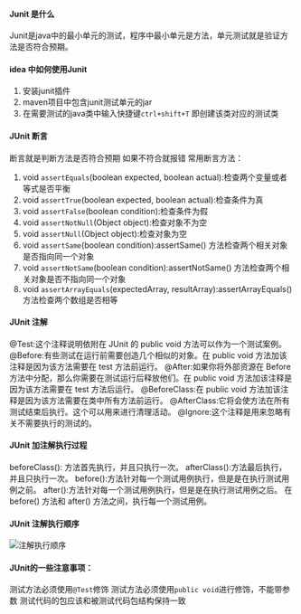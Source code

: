 #### Junit 是什么
Junit是java中的最小单元的测试，程序中最小单元是方法，单元测试就是验证方法是否符合预期。

#### idea 中如何使用Junit
1. 安装junit插件  
2. maven项目中包含junit测试单元的jar  
3. 在需要测试的java类中输入快捷键`ctrl+shift+T` 即创建该类对应的测试类  

#### JUnit 断言
断言就是判断方法是否符合预期 如果不符合就报错  常用断言方法：
1. void `assertEquals`(boolean expected, boolean actual):检查两个变量或者等式是否平衡
2. void `assertTrue`(boolean expected, boolean actual):检查条件为真
3. void `assertFalse`(boolean condition):检查条件为假
4. void `assertNotNull`(Object object):检查对象不为空
5. void `assertNull`(Object object):检查对象为空
6. void `assertSame`(boolean condition):assertSame() 方法检查两个相关对象是否指向同一个对象
7. void `assertNotSame`(boolean condition):assertNotSame() 方法检查两个相关对象是否不指向同一个对象
8. void `assertArrayEquals`(expectedArray, resultArray):assertArrayEquals() 方法检查两个数组是否相等
#### JUnit 注解
@Test:这个注释说明依附在 JUnit 的 public void 方法可以作为一个测试案例。
@Before:有些测试在运行前需要创造几个相似的对象。在 public void 方法加该注释是因为该方法需要在 test 方法前运行。
@After:如果你将外部资源在 Before 方法中分配，那么你需要在测试运行后释放他们。在 public void 方法加该注释是因为该方法需要在 test 方法后运行。
@BeforeClass:在 public void 方法加该注释是因为该方法需要在类中所有方法前运行。
@AfterClass:它将会使方法在所有测试结束后执行。这个可以用来进行清理活动。
@Ignore:这个注释是用来忽略有关不需要执行的测试的。



#### JUnit 加注解执行过程
beforeClass(): 方法首先执行，并且只执行一次。
afterClass():方法最后执行，并且只执行一次。
before():方法针对每一个测试用例执行，但是是在执行测试用例之前。
after():方法针对每一个测试用例执行，但是是在执行测试用例之后。
在 before() 方法和 after() 方法之间，执行每一个测试用例。

#### JUnit 注解执行顺序
![注解执行顺序](https://pics5.baidu.com/feed/7dd98d1001e93901196bf37b19bdc3e237d196e4.jpeg?token=77d00b8969dea7e94068b89374fdcdef&s=09A47C32E3C741EB08D5BDDB000010B20)

#### JUnit的一些注意事项：
测试方法必须使用`@Test`修饰
测试方法必须使用`public void`进行修饰，不能带参数
测试代码的包应该和被测试代码包结构保持一致



